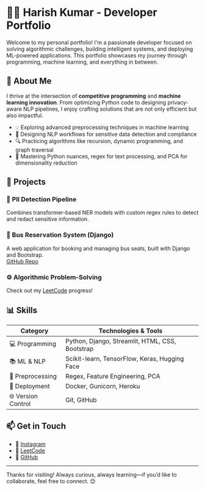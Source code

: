 # 👨‍💻 Harish Kumar - Developer Portfolio

Welcome to my personal portfolio! I'm a passionate developer focused on solving algorithmic challenges, building intelligent systems, and deploying ML-powered applications. This portfolio showcases my journey through programming, machine learning, and everything in between.

## 🚀 About Me

I thrive at the intersection of **competitive programming** and **machine learning innovation**. From optimizing Python code to designing privacy-aware NLP pipelines, I enjoy crafting solutions that are not only efficient but also impactful.

- 💡 Exploring advanced preprocessing techniques in machine learning
- 🧠 Designing NLP workflows for sensitive data detection and compliance
- 🔍 Practicing algorithms like recursion, dynamic programming, and graph traversal
- 🎯 Mastering Python nuances, regex for text processing, and PCA for dimensionality reduction

## 📂 Projects

### 🔐 PII Detection Pipeline  
Combines transformer-based NER models with custom regex rules to detect and redact sensitive information.

### 🚌 Bus Reservation System (Django)  
A web application for booking and managing bus seats, built with Django and Bootstrap.  
[GitHub Repo](https://github.com/Harishk2508/Bus-Reservation-System-Django)

### ⚙️ Algorithmic Problem-Solving  
Check out my [LeetCode](https://leetcode.com/u/harishk2514/) progress!

## 📊 Skills

| Category             | Technologies & Tools                                 |
|----------------------|------------------------------------------------------|
| 💻 Programming        | Python, Django, Streamlit, HTML, CSS, Bootstrap     |
| 📚 ML & NLP          | Scikit-learn, TensorFlow, Keras, Hugging Face       |
| 🧹 Preprocessing      | Regex, Feature Engineering, PCA                     |
| 🔧 Deployment         | Docker, Gunicorn, Heroku                            |
| 🌐 Version Control    | Git, GitHub                                          |

## 📫 Get in Touch

- 📸 [Instagram](https://www.instagram.com/harish_kumar_mc_/)
- 💼 [LeetCode](https://leetcode.com/u/harishk2514/)
- 📂 [GitHub](https://github.com/Harishk2508/)

---

Thanks for visiting! Always curious, always learning—if you’d like to collaborate, feel free to connect. 😊

